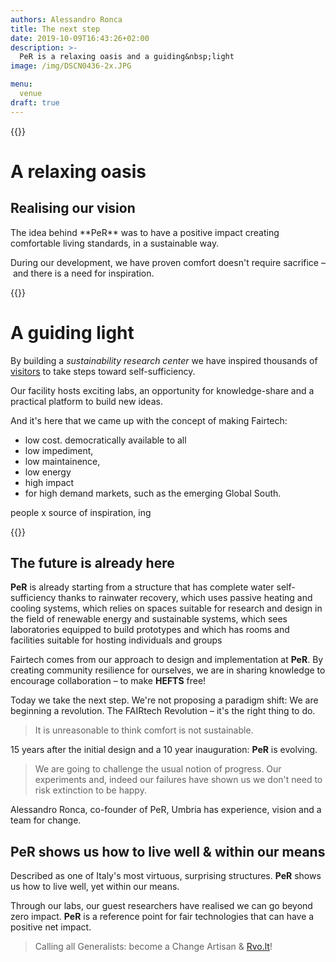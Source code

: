 ```yaml
---
authors: Alessandro Ronca
title: The next step
date: 2019-10-09T16:43:26+02:00
description: >-
  PeR is a relaxing oasis and a guiding&nbsp;light
image: /img/DSCN0436-2x.JPG

menu:
  venue
draft: true
---
```


{{<flickity src="/img/relaxing-oasis-photo-x2.jpg" title="PeR has a beautiful forest glade with a pool." color="" selectCell="flkty.selectCell( value, isWrapped, isInstant )" >}}

<!--• Was also suggesting to place a side of the PeR ruins in the “The Next step” section, the PeR refurbished to give immediatly the idea of the huge job done in PeR
• somewhere insert a link to PeR english site to connect better the two entities. She was also suggesting to insert the logo of fair tech on the section of “ Fair tech revolution”
• saing that this are the basic pillar that need to be overhaul, we and logical improvement of efficiencies, with a reduction but with no incovenience.Otherwise we mention this area on the Univesity section without explaination of why we are concentrated on this 5 areas, do you not agree? When you’ll be able to make this little adjustment, if is possible, I can send you the translation of the site in italian and if possible copypaste in a Italian version, with a classic button on the english site. Even if the site will remain opening in English.-->
# <!--**PeR**: a-->A relaxing&nbsp;oasis

## Realising our&nbsp;vision

<!--Under development since&nbsp;2000--> The idea behind  **PeR** was to have a positive&nbsp;impact creating comfortable living standards, in a sustainable&nbsp;way.

During our development, we have proven comfort doesn't require&nbsp;sacrifice – and there is a need for&nbsp;inspiration.

{{<flickity src="/img/472803_10150792452772746_2030068506_o-2x.jpg" title="Our off-grid facility on the outskirts of Frattuccia village." color="" selectCell="flkty.selectCell( value, isWrapped, isInstant )" >}}

# <!--**PeR**: a-->A guiding light

By building a _sustainability research&nbsp;center_ we have inspired thousands of [visitors](https://www.facebook.com/PeRIlParcodellaEnergiaRinnovabile/) to take steps toward&nbsp;self-sufficiency.

Our facility hosts exciting labs, an opportunity for knowledge-share and a practical platform to build new&nbsp;ideas<!-- , unrestrained by&nbsp;dogma-->.

And it's here that we came up with the concept of making Fairtech:
- low cost. democratically available to all
- low impediment,
- low maintainence, 
- low energy
- high impact
- for high demand markets, such as the emerging Global South.

people x
source of inspiration, ing

{{<flickity src="/img/DSCN0436-2x.JPG" title="Beginning construction, 2000." color="" selectCell="flkty.selectCell( value, isWrapped, isInstant )" >}}


## The future is already&nbsp;here



**PeR** is already starting from a structure that has complete water self-sufficiency thanks to rainwater recovery, which uses passive heating and cooling systems, which relies on spaces suitable for research and design in the field of renewable energy and sustainable systems, which sees laboratories equipped to build prototypes and which has rooms and facilities suitable for hosting individuals and groups





Fairtech comes from our approach to design and implementation at **PeR**. By creating community resilience for ourselves, we are in sharing knowledge to encourage collaboration – to make **HEFTS** free!

<!-- [PeR](https://inspiredlabs.co.uk/per.umbria.it/en/)-->

<!--## Reimagine: Purpose-->
<!-- beat future&nbsp;challenges. -->
<!--Fairtech is a community resilience platform developed by [PeR](https://inspiredlabs.co.uk/per.umbria.it/en/) to share knowledge of self-sufficiency, encourage collaboration and beat future&nbsp;challenges.-->
<!--During PeR's development we have become a source of inspiration, a place to learn, and a relaxing oasis. Our facility hosts exciting labs, an opportunity for knowledge-share and a guiding light.-->




Today we take the next step. We're not proposing a paradigm shift: We are beginning a revolution. The FAIRtech Revolution – it's the right thing to do.

> It is unreasonable to think comfort is not sustainable.

15 years after the initial design and a 10 year inauguration: **PeR** is evolving.  

> We are going to challenge the usual notion of progress. Our experiments and, indeed our failures have shown us we don't need to risk extinction to be happy. 

<!--IMAGE-->

Alessandro Ronca, co-founder of PeR, Umbria has experience, vision and a team for change.

## **PeR** shows us how to live well & within our means

Described as one of Italy's most virtuous, surprising structures. **PeR** shows us how to live well, yet within our means.

Through our labs, our guest researchers have realised we can go beyond zero impact. **PeR** is a reference point for fair technologies that can have a positive net impact.

> Calling all Generalists: become a Change&nbsp;Artisan&nbsp;&&nbsp;[Rvo.lt](https://twitter.com/fairtechrvolt)!

<!--
> We are calling on Change Artisans to open eyes, open minds and revolt.
-->